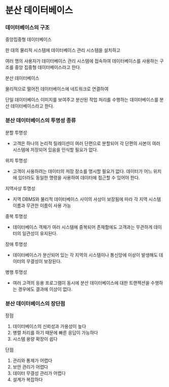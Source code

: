 # 분산 데이터베이스

### 데이터베이스의 구조

중앙집중형 데이터베이스

한 대의 물리적 시스템에 데이터베이스 관리 시스템을 설치하고 

여러 명의 사용자가 데이터베이스 관리 시스템에 접속하여 데이터베이스를 사용하는 구조를 중앙 집중형 데이터베이스라고 한다.

분산 데이터베이스

물리적으로 떨어진 데이터베이스에 네트워크로 연결하여 

단일 데이터베이스 이미지를 보여주고 분산된 작업 처리를 수행하는 데이터베이스를 분산 데이터베이스라고 한다.

### 분산 데이터베이스의 투명성 종류

분할 투명성

- 고객은 하나의 논리적 릴레이션이 여러 단편으로 분할되어 각 단편의 사본이 여러 시스템에 저장되어 있음을 인식할 필요가 없다.

위치 투명성 

- 고객이 사용하려는 데이터의 저장 장소를 명시할 필요가 없다. 데이터가 어느 위치에 있더라도 동일한 명령을 사용하여 데이터에 접근할 수 있어야 한다.

지역사상 투명성

- 지역 DBMS와 물리적 데이터베이스 사이의 사상이 보장됨에 따라 각 지역 시스템 이름과 무관한 이름이 사용 가능

중복 투명성

- 데이터베이스 객체가 여러 시스템에 중복되어 존재함에도 고객과는 무관하게 데이터의 일관성이 유지된다.

장애 투명성

- 데이터베이스가 분산되어 있는 각 지역의 시스템이나 통신망에 이상이 발생해도 데이터의 무결성이 보장된다.

병행 투명성

- 여러 고객의 응용 프로그램이 동시에 분산 데이터베이스에 대한 트랜젝션을 수행하는 경우에도 결과에 이상이 없다.

### 분산 데이터베이스의 장단점

장점

1. 데이터베이스의 신뢰성과 가용성이 높다
2. 병렬 처리를 하기 때문에 빠른 응답이 가능하다
3. 시스템 용량 확장이 쉽다

단점

1. 관리와 통제가 어렵다
2. 보안 관리가 어렵다
3. 데이터 무결성 관리가 어렵다
4. 설계가 복잡하다